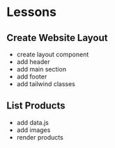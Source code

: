 # Lessons

## Create Website Layout
  - create layout component
  - add header
  - add main section
  - add footer
  - add tailwind classes

## List Products
  - add data.js
  - add images
  - render products